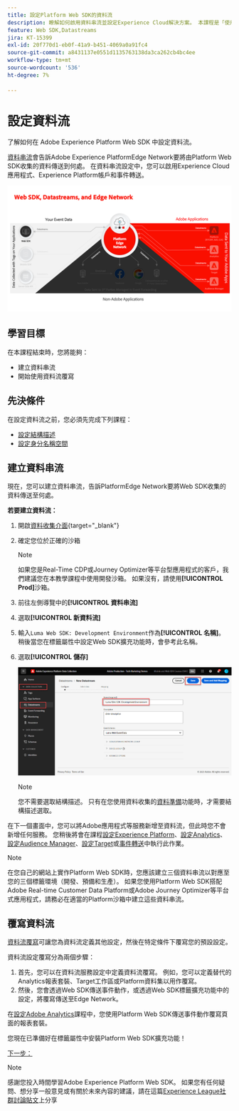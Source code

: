 ```yaml
---
title: 設定Platform Web SDK的資料流
description: 瞭解如何啟用資料串流並設定Experience Cloud解決方案。 本課程是「使用 Web SDK 實施 Adob​​e Experience Cloud」教學課程的一部分。
feature: Web SDK,Datastreams
jira: KT-15399
exl-id: 20f770d1-eb0f-41a9-b451-4069a0a91fc4
source-git-commit: a8431137e0551d1135763138da3ca262cb4bc4ee
workflow-type: tm+mt
source-wordcount: '536'
ht-degree: 7%

---
```


# 設定資料流

了解如何在 Adobe Experience Platform Web SDK 中設定資料流。

[資料串流](https://experienceleague.adobe.com/en/docs/experience-platform/datastreams/overview)會告訴Adobe Experience PlatformEdge Network要將由Platform Web SDK收集的資料傳送到何處。 在資料串流設定中，您可以啟用Experience Cloud應用程式、Experience Platform帳戶和事件轉送。

![Web SDK、資料串流和Edge Network圖表](assets/dc-websdk-datastreams.png)

## 學習目標

在本課程結束時，您將能夠：

* 建立資料串流
* 開始使用資料流覆寫

## 先決條件

在設定資料流之前，您必須先完成下列課程：

* [設定結構描述](configure-schemas.md)
* [設定身分名稱空間](configure-identities.md)

## 建立資料串流

現在，您可以建立資料串流，告訴PlatformEdge Network要將Web SDK收集的資料傳送至何處。

**若要建立資料流：**

1. 開啟[資料收集介面](https://launch.adobe.com/tw/){target="_blank"}
1. 確定您位於正確的沙箱

   >[!NOTE]
   >
   >如果您是Real-Time CDP或Journey Optimizer等平台型應用程式的客戶，我們建議您在本教學課程中使用開發沙箱。 如果沒有，請使用&#x200B;**[!UICONTROL Prod]**&#x200B;沙箱。

1. 前往左側導覽中的&#x200B;**[!UICONTROL 資料串流]**
1. 選取&#x200B;**[!UICONTROL 新資料流]**
1. 輸入`Luma Web SDK: Development Environment`作為&#x200B;**[!UICONTROL 名稱]**。 稍後當您在標籤屬性中設定Web SDK擴充功能時，會參考此名稱。
1. 選取&#x200B;**[!UICONTROL 儲存]**

   ![建立資料流](assets/datastream-create-new-datastream.png)

   >[!NOTE]
   >
   >您不需要選取結構描述。 只有在您使用資料收集的[資料準備](/help/data-collection/edge/data-prep.md)功能時，才需要結構描述選取。

在下一個畫面中，您可以將Adobe應用程式等服務新增至資料流，但此時您不會新增任何服務。 您稍後將會在課程[設定Experience Platform](setup-experience-platform.md)、[設定Analytics](setup-analytics.md)、[設定Audience Manager](setup-audience-manager.md)、[設定Target](setup-target.md)或[事件轉送](setup-event-forwarding.md)中執行此作業。

>[!NOTE]
>
>在您自己的網站上實作Platform Web SDK時，您應該建立三個資料串流以對應至您的三個標籤環境（開發、預備和生產）。 如果您使用Platform Web SDK搭配Adobe Real-time Customer Data Platform或Adobe Journey Optimizer等平台式應用程式，請務必在適當的Platform沙箱中建立這些資料串流。

## 覆寫資料流

[資料流覆寫](https://experienceleague.adobe.com/en/docs/experience-platform/datastreams/overrides)可讓您為資料流定義其他設定，然後在特定條件下覆寫您的預設設定。

資料流設定覆寫分為兩個步驟：

1. 首先，您可以在資料流服務設定中定義資料流覆寫。 例如，您可以定義替代的Analytics報表套裝、Target工作區或Platform資料集以用作覆寫。
1. 然後，您會透過Web SDK傳送事件動作，或透過Web SDK標籤擴充功能中的設定，將覆寫傳送至Edge Network。

在[設定Adobe Analytics](setup-analytics.md)課程中，您使用Platform Web SDK傳送事件動作覆寫頁面的報表套裝。

您現在已準備好在標籤屬性中安裝Platform Web SDK擴充功能！

[下一步： ](install-web-sdk.md)

>[!NOTE]
>
>感謝您投入時間學習Adobe Experience Platform Web SDK。 如果您有任何疑問、想分享一般意見或有關於未來內容的建議，請在這篇[Experience League社群討論貼文](https://experienceleaguecommunities.adobe.com/t5/adobe-experience-platform-data/tutorial-discussion-implement-adobe-experience-cloud-with-web/td-p/444996)上分享
